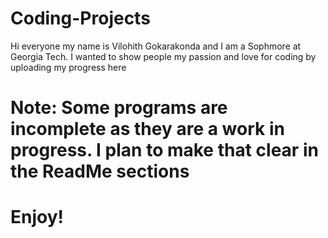 # Coding-Projects

Hi everyone my name is Vilohith Gokarakonda and I am a Sophmore at Georgia Tech. I wanted to show people my passion and love for coding by uploading my progress here

# Note: Some programs are incomplete as they are a work in progress. I plan to make that clear in the ReadMe sections

# Enjoy!
